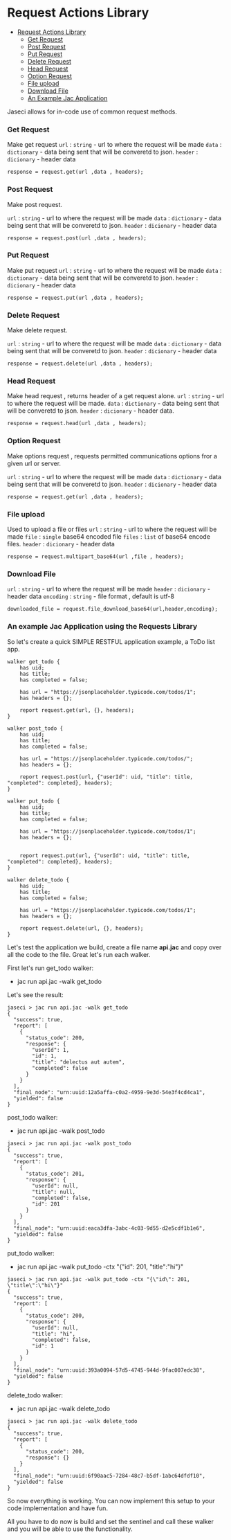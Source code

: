# Request Actions Library

- [Request Actions Library](#request-actions-library)
    - [Get Request](#get-request)
    - [Post Request](#post-request)
    - [Put Request](#put-request)
    - [Delete Request](#delete-request)
    - [Head Request](#head-request)
    - [Option Request](#option-request)
    - [File upload](#file-upload)
    - [Download File](#download-file)
    - [An Example Jac Application](#an-example-jac-application-using-the-requests-library)

Jaseci allows for in-code use of common  request methods.

### Get Request

Make get request
`url` : `string`  - url to where the request will be made
`data` : `dictionary` - data being sent that will be converetd to json.
`header` : `dicionary` -  header data

```jac
response = request.get(url ,data , headers);
```

### Post Request

Make post request.

`url` : `string` - url to where the request will be made
`data` : `dictionary` - data being sent that will be converetd to json.
`header` : `dicionary` -  header data

```jac
response = request.post(url ,data , headers);
```
### Put Request

Make put request
`url` : `string`  - url to where the request will be made
`data` : `dictionary` - data being sent that will be converetd to json.
`header` : `dicionary` -  header data

```jac
response = request.put(url ,data , headers);
```

### Delete Request

Make delete request.

`url` : `string`  - url to where the request will be made
`data` : `dictionary` - data being sent that will be converetd to json.
`header` : `dicionary` -  header data

```jac
response = request.delete(url ,data , headers);
```

### Head Request

Make head request , returns header of  a get request alone.
`url` : `string`  - url to where the request will be made.
`data` : `dictionary` - data being sent that will be converetd to json.
`header` : `dicionary` -  header data.

```jac
response = request.head(url ,data , headers);
```

### Option Request

Make options request , requests permitted communications options fror a given url or server.

`url` : `string`  - url to where the request will be made
`data` : `dictionary` - data being sent that will be converetd to json.
`header` : `dicionary` -  header data

```jac
response = request.get(url ,data , headers);
```

### File upload

Used to upload a file or files
`url` : `string`  - url to where the request will be made
`file` : `single` base64 encoded file
`files` : `list` of base64 encode files.
`header` : `dicionary` -  header data

```jac
response = request.multipart_base64(url ,file , headers);
```

### Download File

`url` : `string`  - url to where the request will be made
`header` : `dicionary` -  header data
`encoding` : `string` - file format , default is utf-8

```jac
downloaded_file = request.file_download_base64(url,header,encoding);
```
### An example Jac Application using the Requests Library

So let's create a quick SIMPLE RESTFUL application example, a ToDo list app.
```
walker get_todo {
    has uid;
    has title;
    has completed = false;

    has url = "https://jsonplaceholder.typicode.com/todos/1";
    has headers = {};

    report request.get(url, {}, headers);
}

walker post_todo {
    has uid;
    has title;
    has completed = false;

    has url = "https://jsonplaceholder.typicode.com/todos/";
    has headers = {};

    report request.post(url, {"userId": uid, "title": title, "completed": completed}, headers);
}

walker put_todo {
    has uid;
    has title;
    has completed = false;

    has url = "https://jsonplaceholder.typicode.com/todos/1";
    has headers = {};


    report request.put(url, {"userId": uid, "title": title, "completed": completed}, headers);
}

walker delete_todo {
    has uid;
    has title;
    has completed = false;

    has url = "https://jsonplaceholder.typicode.com/todos/1";
    has headers = {};

    report request.delete(url, {}, headers);
}
```

Let's test the application we build, create a file name **api.jac** and copy over all the code to the file. Great let's run each walker.

First let's run get_todo walker:
* jac run api.jac -walk get_todo

Let's see the result:
```
jaseci > jac run api.jac -walk get_todo
{
  "success": true,
  "report": [
    {
      "status_code": 200,
      "response": {
        "userId": 1,
        "id": 1,
        "title": "delectus aut autem",
        "completed": false
      }
    }
  ],
  "final_node": "urn:uuid:12a5affa-c0a2-4959-9e3d-54e3f4cd4ca1",
  "yielded": false
}
```

post_todo walker:
* jac run api.jac -walk post_todo
```
jaseci > jac run api.jac -walk post_todo
{
  "success": true,
  "report": [
    {
      "status_code": 201,
      "response": {
        "userId": null,
        "title": null,
        "completed": false,
        "id": 201
      }
    }
  ],
  "final_node": "urn:uuid:eaca3dfa-3abc-4c03-9d55-d2e5cdf1b1e6",
  "yielded": false
}
```

put_todo walker:
* jac run api.jac -walk put_todo -ctx "{\"id\": 201, \"title\":\"hi\"}"

```
jaseci > jac run api.jac -walk put_todo -ctx "{\"id\": 201, \"title\":\"hi\"}"
{
  "success": true,
  "report": [
    {
      "status_code": 200,
      "response": {
        "userId": null,
        "title": "hi",
        "completed": false,
        "id": 1
      }
    }
  ],
  "final_node": "urn:uuid:393a0094-57d5-4745-944d-9fac007edc38",
  "yielded": false
}
```

delete_todo walker:
* jac run api.jac -walk delete_todo

```
jaseci > jac run api.jac -walk delete_todo
{
  "success": true,
  "report": [
    {
      "status_code": 200,
      "response": {}
    }
  ],
  "final_node": "urn:uuid:6f90aac5-7284-48c7-b5df-1abc64dfdf10",
  "yielded": false
}
```

So now everything is working. You can now implement this setup to your code implementation and have fun.

All you have to do now is build and set the sentinel and call these walker and you will be able to use the functionality.

